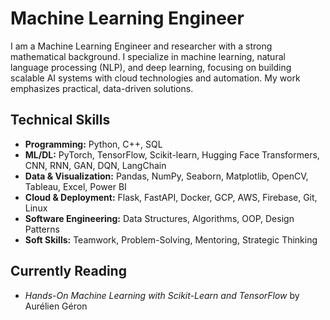 # Machine Learning Engineer

I am a Machine Learning Engineer and researcher with a strong mathematical background. I specialize in machine learning, natural language processing (NLP), and deep learning, focusing on building scalable AI systems with cloud technologies and automation. My work emphasizes practical, data-driven solutions.


## Technical Skills

- **Programming:** Python, C++, SQL  
- **ML/DL:** PyTorch, TensorFlow, Scikit-learn, Hugging Face Transformers, CNN, RNN, GAN, DQN, LangChain  
- **Data & Visualization:** Pandas, NumPy, Seaborn, Matplotlib, OpenCV, Tableau, Excel, Power BI  
- **Cloud & Deployment:** Flask, FastAPI, Docker, GCP, AWS, Firebase, Git, Linux  
- **Software Engineering:** Data Structures, Algorithms, OOP, Design Patterns  
- **Soft Skills:** Teamwork, Problem-Solving, Mentoring, Strategic Thinking


## Currently Reading

- *Hands-On Machine Learning with Scikit-Learn and TensorFlow* by Aurélien Géron
